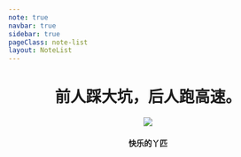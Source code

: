 ```yaml
---
note: true
navbar: true
sidebar: true
pageClass: note-list
layout: NoteList
---
```


<div style="text-align: center">
    <h1>前人踩大坑，后人跑高速。</h1>
    <img src="/img/run.gif" />
    <h4>快乐的丫匹</h4>
</div>